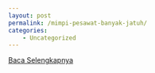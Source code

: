 ```yaml
---
layout: post
permalink: /mimpi-pesawat-banyak-jatuh/
categories:
    - Uncategorized
---
```


[Baca Selengkapnya](/09)